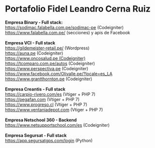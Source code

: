 # Portafolio Fidel Leandro Cerna Ruiz

<b>Empresa Binary - Full stack:</b> <br>
https://sodimac.falabella.com.pe/sodimac-pe (Codeigniter)<br>
https://www.falabella.com.pe/ (secciones) y apis de Facebook
<br><br>
<b>Empresa VCI - Full stack</b><br>
https://gildemeister-retail.pe/ (Wordpress)<br>
https://auna.pe (Codeigniter)<br>
https://www.oncosalud.pe (Codeigniter)<br>
https://tcomparo.com.pe/autos (Codeigniter)<br>
https://www.perspectiva.pe (Codeigniter)<br>
https://www.facebook.com/Olivalle.pe/?locale=es_LA<br>
https://www.grantthornton.pe (Codeigniter)
<br><br>
<b>Empresa Creantis - Full stack</b><br>
https://carpio-rivero.com/es (Vtiger + PHP 7)<br>
https://pegafan.com (Vtiger + PHP 7)<br>
https://www.progreso.cl (Vtiger + PHP 7)<br>
https://www.ventaniadepot.com (Vtiger + PHP 7)
<br><br>
<b>Empresa Netschool 360 - Backend</b><br>
https://www.netsupportschool.com/es (Codeigniter) 
<br><br>
<b> Empresa Segursat - Full stack</b><br>
https://app.segursatgps.com/login (Python)

